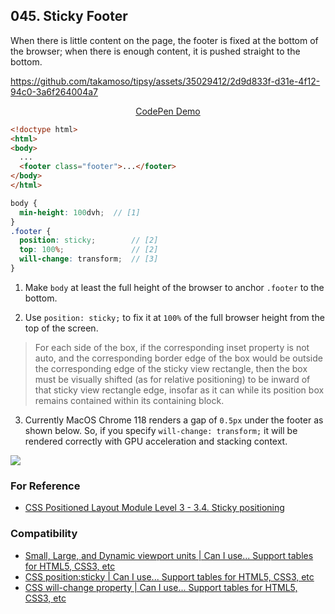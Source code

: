 ## 045. Sticky Footer

When there is little content on the page, the footer is fixed at the bottom of the browser; when there is enough content, it is pushed straight to the bottom.

https://github.com/takamoso/tipsy/assets/35029412/2d9d833f-d31e-4f12-94c0-3a6f264004a7

<p align="center">
  <a href="https://codepen.io/takamoso/pen/ZEwYzjO">CodePen Demo</a>
</p>

```html
<!doctype html>
<html>
<body>
  ...
  <footer class="footer">...</footer>
</body>
</html>
```
```scss
body {
  min-height: 100dvh;  // [1]
}
.footer {
  position: sticky;        // [2]
  top: 100%;               // [2]
  will-change: transform;  // [3]
}
```

1. Make `body` at least the full height of the browser to anchor `.footer` to the bottom.

2. Use `position: sticky;` to fix it at `100%` of the full browser height from the top of the screen.

  > For each side of the box, if the corresponding inset property is not auto, and the corresponding border edge of the box would be outside the corresponding edge of the sticky view rectangle, then the box must be visually shifted (as for relative positioning) to be inward of that sticky view rectangle edge, insofar as it can while its position box remains contained within its containing block.

3. Currently MacOS Chrome 118 renders a gap of `0.5px` under the footer as shown below. So, if you specify `will-change: transform;` it will be rendered correctly with GPU acceleration and stacking context.

  ![](https://github.com/takamoso/tipsy/assets/35029412/3ca30363-5c50-48af-b92e-88e91b568fb1)

### For Reference

- [CSS Positioned Layout Module Level 3 - 3.4. Sticky positioning](https://www.w3.org/TR/css-position-3/#stickypos-insets)

### Compatibility

- [Small, Large, and Dynamic viewport units | Can I use... Support tables for HTML5, CSS3, etc](https://caniuse.com/viewport-unit-variants)
- [CSS position:sticky | Can I use... Support tables for HTML5, CSS3, etc](https://caniuse.com/css-sticky)
- [CSS will-change property | Can I use... Support tables for HTML5, CSS3, etc](https://caniuse.com/will-change)
